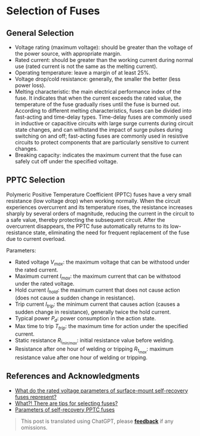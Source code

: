 # Selection of Fuses

## General Selection

- Voltage rating (maximum voltage): should be greater than the voltage of the power source, with appropriate margin.
- Rated current: should be greater than the working current during normal use (rated current is not the same as the melting current).
- Operating temperature: leave a margin of at least 25%.
- Voltage drop/cold resistance: generally, the smaller the better (less power loss).
- Melting characteristic: the main electrical performance index of the fuse. It indicates that when the current exceeds the rated value, the temperature of the fuse gradually rises until the fuse is burned out. According to different melting characteristics, fuses can be divided into fast-acting and time-delay types. Time-delay fuses are commonly used in inductive or capacitive circuits with large surge currents during circuit state changes, and can withstand the impact of surge pulses during switching on and off; fast-acting fuses are commonly used in resistive circuits to protect components that are particularly sensitive to current changes.
- Breaking capacity: indicates the maximum current that the fuse can safely cut off under the specified voltage.

## PPTC Selection

Polymeric Positive Temperature Coefficient (PPTC) fuses have a very small resistance (low voltage drop) when working normally. When the circuit experiences overcurrent and its temperature rises, the resistance increases sharply by several orders of magnitude, reducing the current in the circuit to a safe value, thereby protecting the subsequent circuit. After the overcurrent disappears, the PPTC fuse automatically returns to its low-resistance state, eliminating the need for frequent replacement of the fuse due to current overload.

Parameters:

- Rated voltage $V_{max}$: the maximum voltage that can be withstood under the rated current.
- Maximum current $I_{max}$: the maximum current that can be withstood under the rated voltage.
- Hold current $I_{hold}$: the maximum current that does not cause action (does not cause a sudden change in resistance).
- Trip current $I_{trip}$: the minimum current that causes action (causes a sudden change in resistance), generally twice the hold current.
- Typical power $P_d$: power consumption in the action state.
- Max time to trip $T_{trip}$: the maximum time for action under the specified current.
- Static resistance $R_{i_{min/max}}$: initial resistance value before welding.
- Resistance after one hour of welding or tripping $R_{1_{max}}$: maximum resistance value after one hour of welding or tripping.

## References and Acknowledgments

- [What do the rated voltage parameters of surface-mount self-recovery fuses represent?](http://www.tergy.com/297/933.html)
- [What?! There are tips for selecting fuses?](https://mp.weixin.qq.com/s/uJp8fnafHpVfJFnVWkfAWg)
- [Parameters of self-recovery PPTC fuses](https://semiware.com/pptc/pptc03.html)

> This post is translated using ChatGPT, please [**feedback**](https://github.com/linyuxuanlin/Wiki_MkDocs/issues/new) if any omissions.